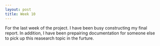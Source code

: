 ```yaml
---
layout: post
title: Week 10
---
```


For the last week of the project. I have been busy constructing my final report.
In addition, I have been prepairing documentation for someone else to pick up this reasearch topic in the furture.
